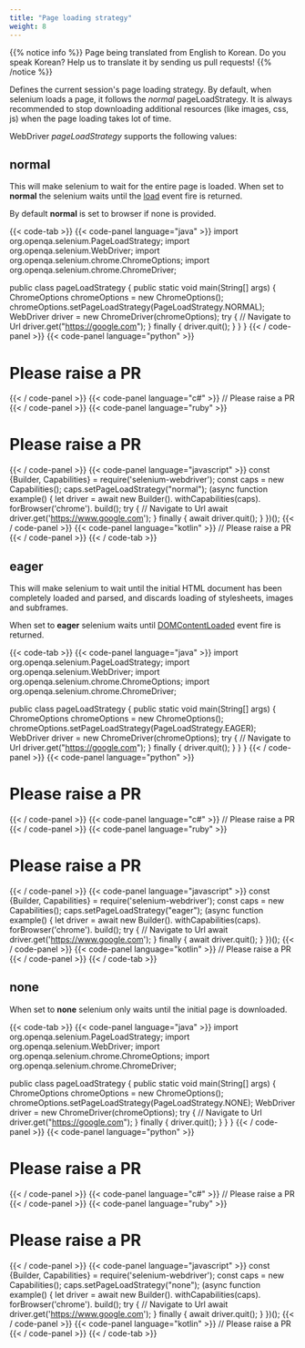 ```yaml
---
title: "Page loading strategy"
weight: 8
---
```


{{% notice info %}}
<i class="fas fa-language"></i> Page being translated from 
English to Korean. Do you speak Korean? Help us to translate
it by sending us pull requests!
{{% /notice %}}

Defines the current session's page loading strategy. 
By default, when selenium loads a page, 
it follows the _normal_ pageLoadStrategy. 
It is always recommended to stop downloading additional 
resources (like images, css, js) when the page loading takes lot of time.

WebDriver _pageLoadStrategy_ supports the following values:

## normal

This will make selenium to wait for the entire page is loaded. 
When set to **normal** the selenium waits until the 
[load](https://developer.mozilla.org/en-US/docs/Web/API/Window/load_event) event fire is returned.

By default **normal** is set to browser if none is provided.

{{< code-tab >}}
  {{< code-panel language="java" >}}
import org.openqa.selenium.PageLoadStrategy;
import org.openqa.selenium.WebDriver;
import org.openqa.selenium.chrome.ChromeOptions;
import org.openqa.selenium.chrome.ChromeDriver;

public class pageLoadStrategy {
    public static void main(String[] args) {
        ChromeOptions chromeOptions = new ChromeOptions();
        chromeOptions.setPageLoadStrategy(PageLoadStrategy.NORMAL);
        WebDriver driver = new ChromeDriver(chromeOptions);
        try {
            // Navigate to Url
            driver.get("https://google.com");
        } finally {
            driver.quit();
        }
    }
}
  {{< / code-panel >}}
  {{< code-panel language="python" >}}
# Please raise a PR
  {{< / code-panel >}}
  {{< code-panel language="c#" >}}
 // Please raise a PR
  {{< / code-panel >}}
  {{< code-panel language="ruby" >}}
# Please raise a PR
  {{< / code-panel >}}
  {{< code-panel language="javascript" >}}
const {Builder, Capabilities} = require('selenium-webdriver');
const caps = new Capabilities();
caps.setPageLoadStrategy("normal");
(async function example() {
    let driver = await new Builder().
                withCapabilities(caps).
                forBrowser('chrome').
                build();
    try {
        // Navigate to Url
        await driver.get('https://www.google.com');
    }
    finally {
        await driver.quit();
    }
})();
  {{< / code-panel >}}
  {{< code-panel language="kotlin" >}}
// Please raise a PR
  {{< / code-panel >}}
{{< / code-tab >}}

## eager

This will make selenium to wait until the 
initial HTML document has been completely loaded and parsed, 
and discards loading of stylesheets, images and subframes.

When set to **eager** selenium waits until 
[DOMContentLoaded](https://developer.mozilla.org/en-US/docs/Web/API/Document/DOMContentLoaded_event) event fire is returned.

{{< code-tab >}}
  {{< code-panel language="java" >}}
import org.openqa.selenium.PageLoadStrategy;
import org.openqa.selenium.WebDriver;
import org.openqa.selenium.chrome.ChromeOptions;
import org.openqa.selenium.chrome.ChromeDriver;

public class pageLoadStrategy {
    public static void main(String[] args) {
        ChromeOptions chromeOptions = new ChromeOptions();
        chromeOptions.setPageLoadStrategy(PageLoadStrategy.EAGER);
        WebDriver driver = new ChromeDriver(chromeOptions);
        try {
            // Navigate to Url
            driver.get("https://google.com");
        } finally {
            driver.quit();
        }
    }
}
  {{< / code-panel >}}
  {{< code-panel language="python" >}}
# Please raise a PR
  {{< / code-panel >}}
  {{< code-panel language="c#" >}}
 // Please raise a PR
  {{< / code-panel >}}
  {{< code-panel language="ruby" >}}
# Please raise a PR
  {{< / code-panel >}}
  {{< code-panel language="javascript" >}}
const {Builder, Capabilities} = require('selenium-webdriver');
const caps = new Capabilities();
caps.setPageLoadStrategy("eager");
(async function example() {
    let driver = await new Builder().
                withCapabilities(caps).
                forBrowser('chrome').
                build();
    try {
        // Navigate to Url
        await driver.get('https://www.google.com');
    }
    finally {
        await driver.quit();
    }
})();
  {{< / code-panel >}}
  {{< code-panel language="kotlin" >}}
// Please raise a PR
  {{< / code-panel >}}
{{< / code-tab >}}

## none

When set to **none** selenium only waits until the initial page is downloaded.

{{< code-tab >}}
  {{< code-panel language="java" >}}
import org.openqa.selenium.PageLoadStrategy;
import org.openqa.selenium.WebDriver;
import org.openqa.selenium.chrome.ChromeOptions;
import org.openqa.selenium.chrome.ChromeDriver;

public class pageLoadStrategy {
    public static void main(String[] args) {
        ChromeOptions chromeOptions = new ChromeOptions();
        chromeOptions.setPageLoadStrategy(PageLoadStrategy.NONE);
        WebDriver driver = new ChromeDriver(chromeOptions);
        try {
            // Navigate to Url
            driver.get("https://google.com");
        } finally {
            driver.quit();
        }
    }
}
  {{< / code-panel >}}
  {{< code-panel language="python" >}}
# Please raise a PR
  {{< / code-panel >}}
  {{< code-panel language="c#" >}}
 // Please raise a PR
  {{< / code-panel >}}
  {{< code-panel language="ruby" >}}
# Please raise a PR
  {{< / code-panel >}}
  {{< code-panel language="javascript" >}}
const {Builder, Capabilities} = require('selenium-webdriver');
const caps = new Capabilities();
caps.setPageLoadStrategy("none");
(async function example() {
    let driver = await new Builder().
                withCapabilities(caps).
                forBrowser('chrome').
                build();
    try {
        // Navigate to Url
        await driver.get('https://www.google.com');
    }
    finally {
        await driver.quit();
    }
})();
  {{< / code-panel >}}
  {{< code-panel language="kotlin" >}}
// Please raise a PR
  {{< / code-panel >}}
{{< / code-tab >}}

